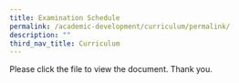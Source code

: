 ```yaml
---
title: Examination Schedule
permalink: /academic-development/curriculum/permalink/
description: ""
third_nav_title: Curriculum
---
```

Please click the file to view the document. Thank you. 
